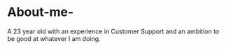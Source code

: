 # About-me-

A 23 year old with an experience in Customer Support and an ambition to be good at whatever I am doing.
